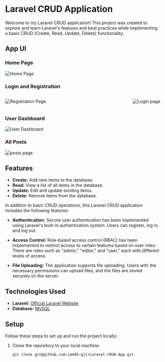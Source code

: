 # Laravel CRUD Application

Welcome to my Laravel CRUD application! This project was created to explore and learn Laravel's features and best practices while implementing a basic CRUD (Create, Read, Update, Delete) functionality.

## App UI

### Home Page
![Home Page](https://github.com/sam95-git/Laravel-CRUD-App/screenshots/Home.png)

### Login and Registration
<div style="display: flex; justify-content: space-between;">

![Registration Page](https://github.com/sam95-git/Laravel-CRUD-App/screenshots/rgister.png)

![Login page](https://github.com/sam95-git/Laravel-CRUD-App/screenshots/login.png)

</div>

### User Dashboard
![User Dashboard](https://github.com/sam95-git/Laravel-CRUD-App/screenshots/dashboard.png)

### All Posts
![posts page](https://github.com/sam95-git/Laravel-CRUD-App/screenshots/all-posts.png)

## Features

- **Create:** Add new items to the database.
- **Read:** View a list of all items in the database.
- **Update:** Edit and update existing items.
- **Delete:** Remove items from the database.

In addition to basic CRUD operations, this Laravel CRUD application includes the following features:

- **Authentication:** Secure user authentication has been implemented using Laravel's built-in authentication system. Users can register, log in, and log out.

- **Access Control:** Role-based access control (RBAC) has been implemented to restrict access to certain features based on user roles. There are roles such as "admin," "editor," and "user," each with different levels of access.

- **File Uploading:** The application supports file uploading. Users with the necessary permissions can upload files, and the files are stored securely on the server.

## Technologies Used

- **Laravel:** [Official Laravel Website](https://laravel.com/)
- **Database:** [MySQL](https://www.mysql.com/)

## Setup

Follow these steps to set up and run the project locally:

1. Clone the repository to your local machine.

   ```bash
   git clone git@github.com:sam95-git/Laravel-CRUD-App.git
